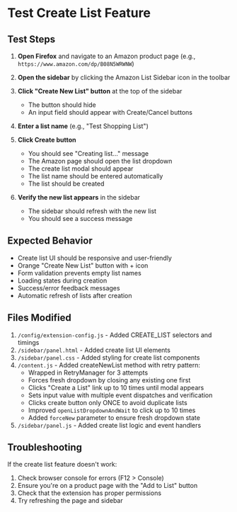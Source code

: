# Test Create List Feature

## Test Steps

1. **Open Firefox** and navigate to an Amazon product page (e.g., `https://www.amazon.com/dp/B08N5WRWNW`)

2. **Open the sidebar** by clicking the Amazon List Sidebar icon in the toolbar

3. **Click "Create New List" button** at the top of the sidebar
   - The button should hide
   - An input field should appear with Create/Cancel buttons

4. **Enter a list name** (e.g., "Test Shopping List")

5. **Click Create button**
   - You should see "Creating list..." message
   - The Amazon page should open the list dropdown
   - The create list modal should appear
   - The list name should be entered automatically
   - The list should be created

6. **Verify the new list appears** in the sidebar
   - The sidebar should refresh with the new list
   - You should see a success message

## Expected Behavior

- Create list UI should be responsive and user-friendly
- Orange "Create New List" button with + icon
- Form validation prevents empty list names
- Loading states during creation
- Success/error feedback messages
- Automatic refresh of lists after creation

## Files Modified

1. `/config/extension-config.js` - Added CREATE_LIST selectors and timings
2. `/sidebar/panel.html` - Added create list UI elements
3. `/sidebar/panel.css` - Added styling for create list components
4. `/content.js` - Added createNewList method with retry pattern:
   - Wrapped in RetryManager for 3 attempts
   - Forces fresh dropdown by closing any existing one first
   - Clicks "Create a List" link up to 10 times until modal appears
   - Sets input value with multiple event dispatches and verification
   - Clicks create button only ONCE to avoid duplicate lists
   - Improved `openListDropdownAndWait` to click up to 10 times
   - Added `forceNew` parameter to ensure fresh dropdown state
5. `/sidebar/panel.js` - Added create list logic and event handlers

## Troubleshooting

If the create list feature doesn't work:

1. Check browser console for errors (F12 > Console)
2. Ensure you're on a product page with the "Add to List" button
3. Check that the extension has proper permissions
4. Try refreshing the page and sidebar